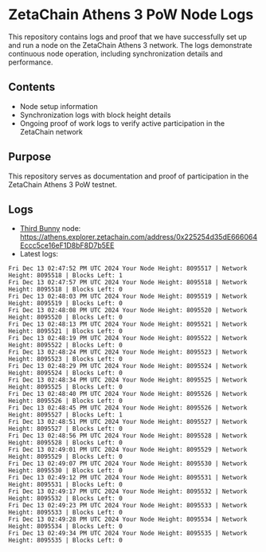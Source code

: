 # ZetaChain Athens 3 PoW Node Logs
This repository contains logs and proof that we have successfully set up and run a node on the ZetaChain Athens 3 network. The logs demonstrate continuous node operation, including synchronization details and performance.

## Contents
- Node setup information
- Synchronization logs with block height details
- Ongoing proof of work logs to verify active participation in the ZetaChain network

## Purpose
This repository serves as documentation and proof of participation in the ZetaChain Athens 3 PoW testnet.

## Logs

- [Third Bunny](https://thirdbunny.xyz/) node: https://athens.explorer.zetachain.com/address/0x225254d35dE666064Eccc5ce16eF1D8bF8D7b5EE
- Latest logs:
```
Fri Dec 13 02:47:52 PM UTC 2024 Your Node Height: 8095517 | Network Height: 8095518 | Blocks Left: 1
Fri Dec 13 02:47:57 PM UTC 2024 Your Node Height: 8095518 | Network Height: 8095518 | Blocks Left: 0
Fri Dec 13 02:48:03 PM UTC 2024 Your Node Height: 8095519 | Network Height: 8095519 | Blocks Left: 0
Fri Dec 13 02:48:08 PM UTC 2024 Your Node Height: 8095520 | Network Height: 8095520 | Blocks Left: 0
Fri Dec 13 02:48:13 PM UTC 2024 Your Node Height: 8095521 | Network Height: 8095521 | Blocks Left: 0
Fri Dec 13 02:48:19 PM UTC 2024 Your Node Height: 8095522 | Network Height: 8095522 | Blocks Left: 0
Fri Dec 13 02:48:24 PM UTC 2024 Your Node Height: 8095523 | Network Height: 8095523 | Blocks Left: 0
Fri Dec 13 02:48:29 PM UTC 2024 Your Node Height: 8095524 | Network Height: 8095524 | Blocks Left: 0
Fri Dec 13 02:48:34 PM UTC 2024 Your Node Height: 8095525 | Network Height: 8095525 | Blocks Left: 0
Fri Dec 13 02:48:40 PM UTC 2024 Your Node Height: 8095526 | Network Height: 8095526 | Blocks Left: 0
Fri Dec 13 02:48:45 PM UTC 2024 Your Node Height: 8095526 | Network Height: 8095527 | Blocks Left: 1
Fri Dec 13 02:48:51 PM UTC 2024 Your Node Height: 8095527 | Network Height: 8095527 | Blocks Left: 0
Fri Dec 13 02:48:56 PM UTC 2024 Your Node Height: 8095528 | Network Height: 8095528 | Blocks Left: 0
Fri Dec 13 02:49:01 PM UTC 2024 Your Node Height: 8095529 | Network Height: 8095529 | Blocks Left: 0
Fri Dec 13 02:49:07 PM UTC 2024 Your Node Height: 8095530 | Network Height: 8095530 | Blocks Left: 0
Fri Dec 13 02:49:12 PM UTC 2024 Your Node Height: 8095531 | Network Height: 8095531 | Blocks Left: 0
Fri Dec 13 02:49:17 PM UTC 2024 Your Node Height: 8095532 | Network Height: 8095532 | Blocks Left: 0
Fri Dec 13 02:49:23 PM UTC 2024 Your Node Height: 8095533 | Network Height: 8095533 | Blocks Left: 0
Fri Dec 13 02:49:28 PM UTC 2024 Your Node Height: 8095534 | Network Height: 8095534 | Blocks Left: 0
Fri Dec 13 02:49:34 PM UTC 2024 Your Node Height: 8095535 | Network Height: 8095535 | Blocks Left: 0
```
